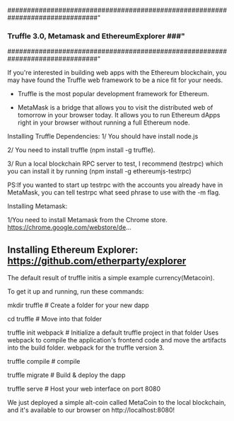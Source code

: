 ###############################################################################"
### Truffle 3.0, Metamask and EthereumExplorer ###"
###############################################################################"

If you're interested in building web apps with the Ethereum blockchain, you may
have found the Truffle web framework to be a nice fit for your needs.

* Truffle is the most popular development framework for Ethereum.

* MetaMask is a bridge that allows you to visit the distributed web of tomorrow
  in your browser today. It allows you to run Ethereum dApps right in your
  browser without running a full Ethereum node.

Installing Truffle Dependencies:
1/ You should have install node.js

2/ You need to install truffle (npm install -g truffle).

3/ Run a local blockchain RPC server to test, I recommend (testrpc) which you
can install it by running (npm install -g ethereumjs-testrpc)

PS:If you wanted to start up testrpc with the accounts you already have in
MetaMask, you can tell testrpc what seed phrase to use with the -m flag.

Installing Metamask:

1/You need to install Metamask from the Chrome store.
https://chrome.google.com/webstore/de...

Installing Ethereum Explorer:
https://github.com/etherparty/explorer
------------------------------------------------------------------
The default result of truffle initis a simple example currency(Metacoin).

To get it up and running, run these commands:

mkdir truffle # Create a folder for your new dapp

cd truffle # Move into that folder

truffle init webpack # Initialize a default truffle project in that folder Uses
webpack to compile the application's frontend code and move the artifacts into
the build folder.  webpack for the truffle version 3.

truffle compile # compile

truffle migrate # Build & deploy the dapp

truffle serve # Host your web interface on port 8080


We just deployed a simple alt-coin called MetaCoin to the local blockchain, and
it's available to our browser on http://localhost:8080!

